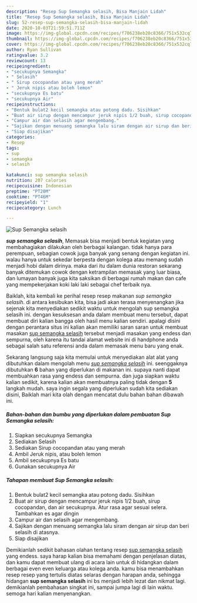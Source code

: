 ```yaml
---
description: "Resep Sup Semangka selasih, Bisa Manjain Lidah"
title: "Resep Sup Semangka selasih, Bisa Manjain Lidah"
slug: 52-resep-sup-semangka-selasih-bisa-manjain-lidah
date: 2020-10-03T21:59:51.711Z
image: https://img-global.cpcdn.com/recipes/f706238eb20c8366/751x532cq70/sup-semangka-selasih-foto-resep-utama.jpg
thumbnail: https://img-global.cpcdn.com/recipes/f706238eb20c8366/751x532cq70/sup-semangka-selasih-foto-resep-utama.jpg
cover: https://img-global.cpcdn.com/recipes/f706238eb20c8366/751x532cq70/sup-semangka-selasih-foto-resep-utama.jpg
author: Ryan Sullivan
ratingvalue: 3.2
reviewcount: 13
recipeingredient:
- "secukupnya Semangka"
- " Selasih"
- " Sirup cocopandan atau yang merah"
- " Jeruk nipis atau boleh lemon"
- "secukupnya Es batu"
- "secukupnya Air"
recipeinstructions:
- "Bentuk bulat2 kecil semangka atau potong dadu. Sisihkan"
- "Buat air sirup dengan mencampur jeruk nipis 1/2 buah, sirup cocopandan, dan air secukupnya. Atur rasa agar sesuai selera. Tambahkan es agar dingin"
- "Campur air dan selasih agar mengembang."
- "Sajikan dengan menuang semangka lalu siram dengan air sirup dan beri selasih di atasnya."
- "Siap disajikan"
categories:
- Resep
tags:
- sup
- semangka
- selasih

katakunci: sup semangka selasih 
nutrition: 207 calories
recipecuisine: Indonesian
preptime: "PT20M"
cooktime: "PT46M"
recipeyield: "1"
recipecategory: Lunch

---
```



![Sup Semangka selasih](https://img-global.cpcdn.com/recipes/f706238eb20c8366/751x532cq70/sup-semangka-selasih-foto-resep-utama.jpg)

<b><i>sup semangka selasih</i></b>, Memasak bisa menjadi bentuk kegiatan yang membahagiakan dilakukan oleh berbagai kalangan. tidak hanya para perempuan, sebagian cowok juga banyak yang senang dengan kegiatan ini. walau hanya untuk sekedar berpesta dengan kolega atau memang sudah menjadi hobi dalam dirinya. maka dari itu dalam dunia restoran sekarang banyak ditemukan cowok dengan ketrampilan memasak yang luar biasa, dan lumayan banyak juga kita saksikan di berbagai rumah makan dan cafe yang mempekerjakan koki laki laki sebagai chef terbaik nya.

Baiklah, kita kembali ke perihal resep resep makanan <i>sup semangka selasih</i>. di antara kesibukan kita, bisa jadi akan terasa menyenangkan jika sejenak kita menyediakan sedikit waktu untuk mengolah sup semangka selasih ini. dengan kesuksesan anda dalam membuat menu tersebut, dapat membuat diri kalian bangga oleh hasil menu kalian sendiri. apalagi disini dengan perantara situs ini kalian akan memiliki saran saran untuk membuat masakan <u>sup semangka selasih</u> tersebut menjadi masakan yang endess dan sempurna, oleh karena itu tandai alamat website ini di handphone anda sebagai salah satu referensi anda dalam memasak menu baru yang enak.




Sekarang langsung saja kita memulai untuk menyediakan alat alat yang dibutuhkan dalam mengolah menu <u><i>sup semangka selasih</i></u> ini. seenggaknya dibutuhkan <b>6</b> bahan yang diperlukan di makanan ini. supaya nanti dapat membuahkan rasa yang endess dan sempurna. dan juga siapkan waktu kalian sedikit, karena kalian akan membuatnya paling tidak dengan <b>5</b> langkah mudah. saya ingin segala yang diperlukan sudah kita sediakan disini, Baiklah mari kita olah dengan mencatat dulu bahan bahan dibawah ini.

<!--inarticleads1-->

##### Bahan-bahan dan bumbu yang diperlukan dalam pembuatan Sup Semangka selasih:

1. Siapkan secukupnya Semangka
1. Sediakan  Selasih
1. Sediakan  Sirup cocopandan atau yang merah
1. Ambil  Jeruk nipis, atau boleh lemon
1. Ambil secukupnya Es batu
1. Gunakan secukupnya Air




<!--inarticleads2-->

##### Tahapan membuat Sup Semangka selasih:

1. Bentuk bulat2 kecil semangka atau potong dadu. Sisihkan
1. Buat air sirup dengan mencampur jeruk nipis 1/2 buah, sirup cocopandan, dan air secukupnya. Atur rasa agar sesuai selera. Tambahkan es agar dingin
1. Campur air dan selasih agar mengembang.
1. Sajikan dengan menuang semangka lalu siram dengan air sirup dan beri selasih di atasnya.
1. Siap disajikan




Demikianlah sedikit bahasan olahan tentang resep <u>sup semangka selasih</u> yang endess. saya harap kalian bisa memahami dengan penjelasan diatas, dan kamu dapat membuat ulang di acara lain untuk di hidangkan dalam berbagai even even keluarga atau kolega anda. kamu bisa menambahkan resep resep yang tertulis diatas selaras dengan harapan anda, sehingga hidangan <b>sup semangka selasih</b> ini bs menjadi lebih lezat dan nikmat lagi. demikianlah pembahasan singkat ini, sampai jumpa lagi di lain waktu. semoga hari kalian menyenangkan.
